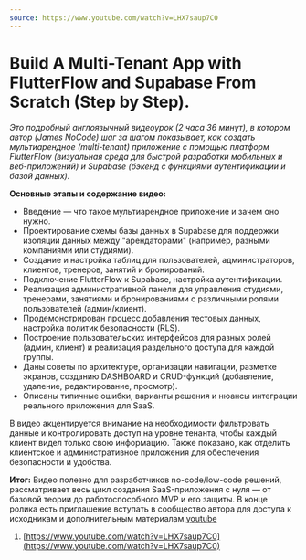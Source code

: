 ```yaml
---
source: https://www.youtube.com/watch?v=LHX7saup7C0
---
```

#  Build A Multi-Tenant App with FlutterFlow and Supabase From Scratch (Step by Step). 
*Это подробный англоязычный видеоурок (2 часа 36 минут), в котором автор (James NoCode) шаг за шагом показывает, как создать мультиарендное (multi-tenant) приложение с помощью платформ FlutterFlow (визуальная среда для быстрой разработки мобильных и веб-приложений) и Supabase (бэкенд с функциями аутентификации и базой данных).*

**Основные этапы и содержание видео:**

- Введение — что такое мультиарендное приложение и зачем оно нужно.
- Проектирование схемы базы данных в Supabase для поддержки изоляции данных между "арендаторами" (например, разными компаниями или студиями).
- Создание и настройка таблиц для пользователей, администраторов, клиентов, тренеров, занятий и бронирований.
- Подключение FlutterFlow к Supabase, настройка аутентификации.
- Реализация административной панели для управления студиями, тренерами, занятиями и бронированиями с различными ролями пользователей (админ/клиент).
- Продемонстрирован процесс добавления тестовых данных, настройка политик безопасности (RLS).
- Построение пользовательских интерфейсов для разных ролей (админ, клиент) и реализация раздельного доступа для каждой группы.
- Даны советы по архитектуре, организации навигации, разметке экранов, созданию DASHBOARD и CRUD-функций (добавление, удаление, редактирование, просмотр).
- Описаны типичные ошибки, варианты решения и нюансы интеграции реального приложения для SaaS.
    
В видео акцентируется внимание на необходимости фильтровать данные и контролировать доступ на уровне тенанта, чтобы каждый клиент видел только свою информацию. Также показано, как отделить клиентское и административное приложения для обеспечения безопасности и удобства.

**Итог:** Видео полезно для разработчиков no-code/low-code решений, рассматривает весь цикл создания SaaS-приложения с нуля — от базовой теории до работоспособного MVP и его защиты. В конце ролика есть приглашение вступать в сообщество автора для доступа к исходникам и дополнительным материалам.[youtube](https://www.youtube.com/watch?v=LHX7saup7C0)

1. [https://www.youtube.com/watch?v=LHX7saup7C0](https://www.youtube.com/watch?v=LHX7saup7C0)
